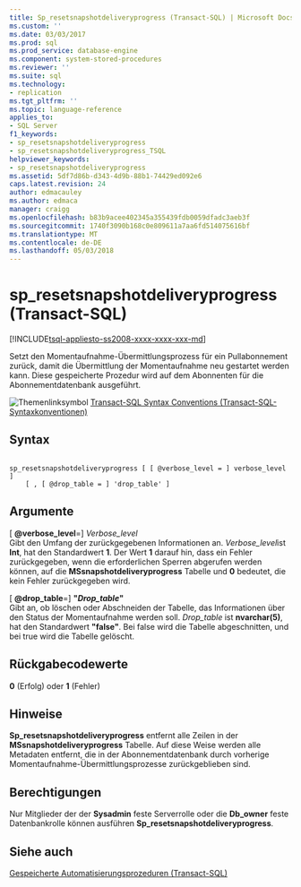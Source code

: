 ```yaml
---
title: Sp_resetsnapshotdeliveryprogress (Transact-SQL) | Microsoft Docs
ms.custom: ''
ms.date: 03/03/2017
ms.prod: sql
ms.prod_service: database-engine
ms.component: system-stored-procedures
ms.reviewer: ''
ms.suite: sql
ms.technology:
- replication
ms.tgt_pltfrm: ''
ms.topic: language-reference
applies_to:
- SQL Server
f1_keywords:
- sp_resetsnapshotdeliveryprogress
- sp_resetsnapshotdeliveryprogress_TSQL
helpviewer_keywords:
- sp_resetsnapshotdeliveryprogress
ms.assetid: 5df7d86b-d343-4d9b-88b1-74429ed092e6
caps.latest.revision: 24
author: edmacauley
ms.author: edmaca
manager: craigg
ms.openlocfilehash: b83b9acee402345a355439fdb0059dfadc3aeb3f
ms.sourcegitcommit: 1740f3090b168c0e809611a7aa6fd514075616bf
ms.translationtype: MT
ms.contentlocale: de-DE
ms.lasthandoff: 05/03/2018
---
```

# <a name="spresetsnapshotdeliveryprogress-transact-sql"></a>sp_resetsnapshotdeliveryprogress (Transact-SQL)
[!INCLUDE[tsql-appliesto-ss2008-xxxx-xxxx-xxx-md](../../includes/tsql-appliesto-ss2008-xxxx-xxxx-xxx-md.md)]

  Setzt den Momentaufnahme-Übermittlungsprozess für ein Pullabonnement zurück, damit die Übermittlung der Momentaufnahme neu gestartet werden kann. Diese gespeicherte Prozedur wird auf dem Abonnenten für die Abonnementdatenbank ausgeführt.  
  
 ![Themenlinksymbol](../../database-engine/configure-windows/media/topic-link.gif "Topic link icon") [Transact-SQL Syntax Conventions (Transact-SQL-Syntaxkonventionen)](../../t-sql/language-elements/transact-sql-syntax-conventions-transact-sql.md)  
  
## <a name="syntax"></a>Syntax  
  
```  
  
sp_resetsnapshotdeliveryprogress [ [ @verbose_level = ] verbose_level ]  
    [ , [ @drop_table = ] 'drop_table' ]  
```  
  
## <a name="arguments"></a>Argumente  
 [ **@verbose_level**=] *Verbose_level*  
 Gibt den Umfang der zurückgegebenen Informationen an. *Verbose_level*ist **Int**, hat den Standardwert **1**. Der Wert **1** darauf hin, dass ein Fehler zurückgegeben, wenn die erforderlichen Sperren abgerufen werden können, auf die **MSsnapshotdeliveryprogress** Tabelle und **0** bedeutet, die kein Fehler zurückgegeben wird.  
  
 [ **@drop_table**=] **"***Drop_table***"**  
 Gibt an, ob löschen oder Abschneiden der Tabelle, das Informationen über den Status der Momentaufnahme werden soll. *Drop_table* ist **nvarchar(5)**, hat den Standardwert **"false"**. Bei false wird die Tabelle abgeschnitten, und bei true wird die Tabelle gelöscht.  
  
## <a name="return-code-values"></a>Rückgabecodewerte  
 **0** (Erfolg) oder **1** (Fehler)  
  
## <a name="remarks"></a>Hinweise  
 **Sp_resetsnapshotdeliveryprogress** entfernt alle Zeilen in der **MSsnapshotdeliveryprogress** Tabelle. Auf diese Weise werden alle Metadaten entfernt, die in der Abonnementdatenbank durch vorherige Momentaufnahme-Übermittlungsprozesse zurückgeblieben sind.  
  
## <a name="permissions"></a>Berechtigungen  
 Nur Mitglieder der der **Sysadmin** feste Serverrolle oder die **Db_owner** feste Datenbankrolle können ausführen **Sp_resetsnapshotdeliveryprogress**.  
  
## <a name="see-also"></a>Siehe auch  
 [Gespeicherte Automatisierungsprozeduren &#40;Transact-SQL&#41;](../../relational-databases/system-stored-procedures/replication-stored-procedures-transact-sql.md)  
  
  
